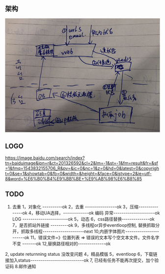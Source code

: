 
## 架构
![](docs/image/架构.png)


## LOGO
https://image.baidu.com/search/index?tn=baiduimage&ipn=r&ct=201326592&cl=2&lm=-1&st=-1&fm=result&fr=&sf=1&fmq=1543832155706_R&pv=&ic=0&nc=1&z=0&hd=0&latest=0&copyright=0&se=1&showtab=0&fb=0&width=&height=&face=0&istype=2&ie=utf-8&word=%E6%B0%B4%E9%BB%BE+%E9%AB%98%E6%B8%85

## TODO
1. 去重
1，对象化 ----------ok
2，去重  ----------------ok
3，压缩---------------ok
4，移动UA选择，-------------ok
编码
异常---------------------ok
LOG -----------------------ok
5，动态
6，css路径替换--------------ok
7，是否抓站外链接 ---------ok
9，多线程or异步eventloop控制, 替换抓取分开，抓取多线程---------------------next
10,内嵌字体图片-----------------------ok
11，错误文件=》位置列表  =>  错误的文本写个空文本文件。文件名字不变 -------ok
12,替换路径相对的--------------ok

2, update returnning status 没改变问题
4，精品模版
5，eventloop
6，下载链接加入status---------------------------ok
7, 已经有任务不能再次提交，加个验证码
8.邮件通知
